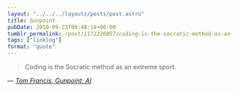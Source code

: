 ```yaml
---
layout: "../../../layouts/posts/post.astro"
title: Gunpoint
pubDate: 2010-09-23T09:48:14+00:00
tumblr_permalink: /post/1172226857/coding-is-the-socratic-method-as-an-extreme-sport
tags: ["linklog"]
format: "quote"
---
```


> Coding is the Socratic method as an extreme sport.

— <cite>[Tom Francis, _Gunpoint: AI_](https://www.pentadact.com/2010-09-19-gunpoint-ai/)</cite>
